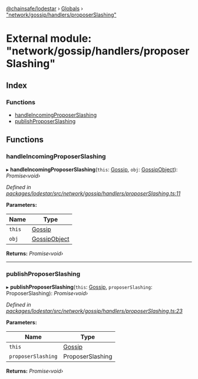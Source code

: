 [@chainsafe/lodestar](../README.md) › [Globals](../globals.md) › ["network/gossip/handlers/proposerSlashing"](_network_gossip_handlers_proposerslashing_.md)

# External module: "network/gossip/handlers/proposerSlashing"

## Index

### Functions

* [handleIncomingProposerSlashing](_network_gossip_handlers_proposerslashing_.md#handleincomingproposerslashing)
* [publishProposerSlashing](_network_gossip_handlers_proposerslashing_.md#publishproposerslashing)

## Functions

###  handleIncomingProposerSlashing

▸ **handleIncomingProposerSlashing**(`this`: [Gossip](../classes/_network_gossip_gossip_.gossip.md), `obj`: [GossipObject](_network_gossip_interface_.md#gossipobject)): *Promise‹void›*

*Defined in [packages/lodestar/src/network/gossip/handlers/proposerSlashing.ts:11](https://github.com/ChainSafe/lodestar/blob/da7050e4c/packages/lodestar/src/network/gossip/handlers/proposerSlashing.ts#L11)*

**Parameters:**

Name | Type |
------ | ------ |
`this` | [Gossip](../classes/_network_gossip_gossip_.gossip.md) |
`obj` | [GossipObject](_network_gossip_interface_.md#gossipobject) |

**Returns:** *Promise‹void›*

___

###  publishProposerSlashing

▸ **publishProposerSlashing**(`this`: [Gossip](../classes/_network_gossip_gossip_.gossip.md), `proposerSlashing`: ProposerSlashing): *Promise‹void›*

*Defined in [packages/lodestar/src/network/gossip/handlers/proposerSlashing.ts:23](https://github.com/ChainSafe/lodestar/blob/da7050e4c/packages/lodestar/src/network/gossip/handlers/proposerSlashing.ts#L23)*

**Parameters:**

Name | Type |
------ | ------ |
`this` | [Gossip](../classes/_network_gossip_gossip_.gossip.md) |
`proposerSlashing` | ProposerSlashing |

**Returns:** *Promise‹void›*
